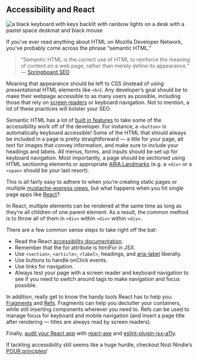 ## Accessibility and React

![a black keyboard with keys backlit with rainbow lights on a desk with a pastel space deskmat and black mouse](https://images.abbeyperini.com/accessibility/keyboard.png)

If you’ve ever read anything about HTML on Mozilla Developer Network, you’ve probably come across the phrase “semantic HTML.”

> “Semantic HTML is the correct use of HTML to reinforce the meaning of content on a web page, rather than merely define its appearance.” — [Springboard SEO](http://www.springboardseo.com/resources/what-is/semantic-html.html)

Meaning that appearance should be left to CSS (instead of using presentational HTML elements like `<b>`). Any developer’s goal should be to make their webpage accessible to as many users as possible, including those that rely on [screen readers](https://webaim.org/techniques/screenreader/) or keyboard navigation. Not to mention, a lot of these practices will bolster your SEO.

Semantic HTML has a lot of [built in features](https://developer.mozilla.org/en-US/docs/Learn/Accessibility/HTML) to take some of the accessibility work off of the developer. For instance, a `<button>` is automatically keyboard accessible! Some of the HTML that should always be included in a page is pretty straightforward — a title for your page, alt text for images that convey information, and make sure to include your headings and labels. All menus, forms, and inputs should be set up for keyboard navigation. Most importantly, a page should be sectioned using HTML sectioning elements or appropriate [ARIA Landmarks](https://www.w3.org/TR/wai-aria-practices/examples/landmarks/HTML5.html) (e.g. a `<div>` or a `<span>` should be your last resort).

This is all fairly easy to adhere to when you’re creating static pages or multiple [mustache-express views](https://www.npmjs.com/package/mustache-express), but what happens when you hit single page apps like [React](https://reactjs.org/)?

In React, multiple elements can be rendered at the same time as long as they’re all children of one parent element. As a result, the common method is to throw all of them in `<div>` within `<div>` within `<div>`.

There are a few common sense steps to take right off the bat:

* Read the React [accessibility documentation](https://reactjs.org/docs/accessibility.html).
* Remember that the for attribute is htmlFor in JSX.
* Use `<section>`, `<article>`, `<label>`, headings, and [aria-label](https://developer.mozilla.org/en-US/docs/Web/Accessibility/ARIA/ARIA_Techniques/Using_the_aria-label_attribute) liberally.
* Use buttons to handle onClick events.
* Use links for navigation.
* Always test your page with a screen reader and keyboard navigation to see if you need to switch around tags to make navigation and focus possible.

In addition, really get to know the handy tools React has to help you: [Fragments](https://reactjs.org/docs/fragments.html) and [Refs](https://reactjs.org/docs/refs-and-the-dom.html). Fragments can help you declutter your containers, while still inserting components wherever you need to. Refs can be used to manage focus for keyboard and mobile navigation (and insert a page title after rendering — titles are always read by screen readers).

Finally, [audit your React app](https://web.dev/accessibility-auditing-react/) with [react-axe](https://github.com/dequelabs/react-axe) and [eslint-plugin-jsx-a11y](https://github.com/jsx-eslint/eslint-plugin-jsx-a11y).

If tackling accessibility still seems like a huge hurdle, checkout Nozi Nindie’s [POUR principles](https://medium.com/the-school-of-do/making-accessibility-accessible-the-pour-principles-f5ad21eda12f)!

